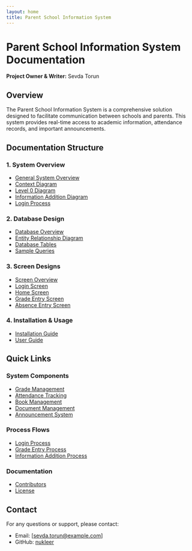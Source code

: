 ```yaml
---
layout: home
title: Parent School Information System
---
```


# Parent School Information System Documentation

**Project Owner & Writer:** Sevda Torun

## Overview

The Parent School Information System is a comprehensive solution designed to facilitate communication between schools and parents. This system provides real-time access to academic information, attendance records, and important announcements.

## Documentation Structure

### 1. System Overview
- [General System Overview](docs/diagrams/general-system.md)
- [Context Diagram](docs/diagrams/context-diagram.md)
- [Level 0 Diagram](docs/diagrams/level-0-diagram.md)
- [Information Addition Diagram](docs/diagrams/info-addition-diagram.md)
- [Login Process](docs/diagrams/login-process.md)

### 2. Database Design
- [Database Overview](docs/database/README.md)
- [Entity Relationship Diagram](docs/database/erd.md)
- [Database Tables](docs/database/tables.md)
- [Sample Queries](docs/database/queries.md)

### 3. Screen Designs
- [Screen Overview](docs/screens/README.md)
- [Login Screen](docs/screens/login-screen.md)
- [Home Screen](docs/screens/home-screen.md)
- [Grade Entry Screen](docs/screens/grade-entry-screen.md)
- [Absence Entry Screen](docs/screens/absence-entry-screen.md)

### 4. Installation & Usage
- [Installation Guide](docs/installation/guide.md)
- [User Guide](docs/usage/guide.md)

## Quick Links

### System Components
- [Grade Management](docs/database/tables.md#grade-management)
- [Attendance Tracking](docs/database/tables.md#attendance-tracking)
- [Book Management](docs/database/tables.md#book-management)
- [Document Management](docs/database/tables.md#document-management)
- [Announcement System](docs/database/tables.md#announcement-system)

### Process Flows
- [Login Process](docs/diagrams/login-process.md)
- [Grade Entry Process](docs/diagrams/grade-entry.md)
- [Information Addition Process](docs/diagrams/info-addition-diagram.md)

### Documentation
- [Contributors](CONTRIBUTORS.md)
- [License](LICENSE)

## Contact

For any questions or support, please contact:
- Email: [sevda.torun@example.com]
- GitHub: [nukIeer](https://github.com/nukIeer) 
